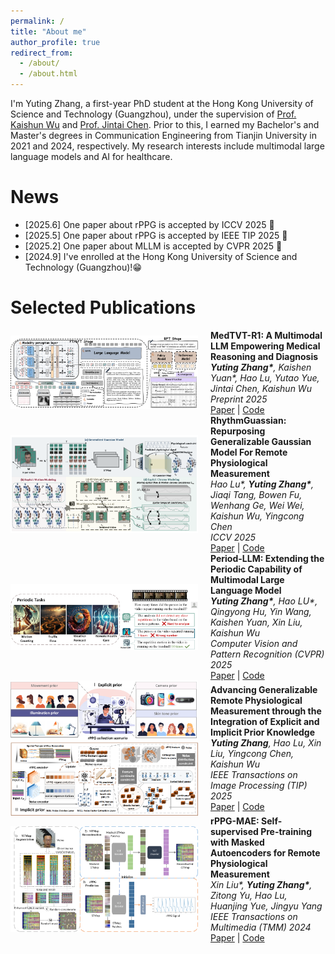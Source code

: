 ```yaml
---
permalink: /
title: "About me"
author_profile: true
redirect_from: 
  - /about/
  - /about.html
---
```


I'm Yuting Zhang, a first-year PhD student at the Hong Kong University of Science and Technology (Guangzhou), under the supervision of [Prof. Kaishun Wu](https://scholar.google.com/citations?user=Vt-q3E4AAAAJ&hl=zh-CN) and [Prof. Jintai Chen](https://scholar.google.com/citations?user=ZiY3xYEAAAAJ&hl=zh-CN&oi=ao). Prior to this, I earned my Bachelor's and Master's degrees in Communication Engineering from Tianjin University in 2021 and 2024, respectively. My research interests include multimodal large language models and AI for healthcare. 

News
======
- [2025.6] One paper about rPPG is accepted by ICCV 2025 🎉
- [2025.5] One paper about rPPG is accepted by IEEE TIP 2025 🎊
- [2025.2] One paper about MLLM is accepted by CVPR 2025 🥹
- [2024.9] I've enrolled at the Hong Kong University of Science and Technology (Guangzhou)!😁


Selected Publications
======

<div style="display: flex; align-items: center;">
    <img src="../images/MedTVT-R1.png" alt="Paper Image" style="width: 300px; margin-right: 20px;">
    <div>
        <strong>MedTVT-R1: A Multimodal LLM Empowering Medical Reasoning and Diagnosis</strong><br>
        <em><strong>Yuting Zhang*</strong>, Kaishen Yuan*, Hao Lu, Yutao Yue, Jintai Chen, Kaishun Wu</em><br>
        <em>Preprint 2025</em><br>
        <a href="https://arxiv.org/pdf/2506.18512">Paper</a> | <a href="https://github.com/keke-nice/MedTVT-R1">Code</a>
    </div>
</div>

<div style="display: flex; align-items: center;">
    <img src="../images/RhythmGuassian.png" alt="Paper Image" style="width: 300px; margin-right: 20px;">
    <div>
        <strong>RhythmGuassian: Repurposing Generalizable Gaussian Model For Remote Physiological Measurement</strong><br>
        <em>Hao Lu*, <strong>Yuting Zhang*</strong>, Jiaqi Tang, Bowen Fu, Wenhang Ge, Wei Wei, Kaishun Wu, Yingcong Chen</em><br>
        <em>ICCV 2025</em><br>
        <a href="https://arxiv.org/pdf/2506.18512">Paper</a> | <a href="https://github.com/keke-nice/MedTVT-R1">Code</a>
    </div>
</div>

<div style="display: flex; align-items: center;">
    <img src="../images/Period-LLM.png" alt="Paper Image" style="width: 300px; margin-right: 20px;">
    <div>
        <strong>Period-LLM: Extending the Periodic Capability of Multimodal Large Language Model</strong><br>
        <em><strong>Yuting Zhang*</strong>, Hao LU*, Qingyong Hu, Yin Wang, Kaishen Yuan, Xin Liu, Kaishun Wu</em><br>
        <em>Computer Vision and Pattern Recognition (CVPR) 2025</em><br>
        <a href="https://openaccess.thecvf.com/content/CVPR2025/papers/Zhang_Period-LLM_Extending_the_Periodic_Capability_of_Multimodal_Large_Language_Model_CVPR_2025_paper.pdf">Paper</a> | <a href="https://github.com/keke-nice/Period-LLM">Code</a>
    </div>
</div>

<div style="display: flex; align-items: center;">
    <img src="../images/Greip.png" alt="Paper Image" style="width: 300px; margin-right: 20px;">
    <div>
        <strong>Advancing Generalizable Remote Physiological Measurement through the Integration of Explicit and Implicit Prior Knowledge</strong><br>
        <em><strong>Yuting Zhang</strong>, Hao Lu, Xin Liu, Yingcong Chen, Kaishun Wu</em><br>
        <em>IEEE Transactions on Image Processing (TIP) 2025</em><br>
        <a href="https://arxiv.org/pdf/2403.06947">Paper</a> | <a href="https://github.com/keke-nice/Greip">Code</a>
    </div>
</div>

<div style="display: flex; align-items: center;">
    <img src="../images/rPPG-MAE.png" alt="Paper Image" style="width: 300px; margin-right: 20px;">
    <div>
        <strong>rPPG-MAE: Self-supervised Pre-training with Masked Autoencoders for Remote Physiological Measurement</strong><br>
        <em>Xin Liu*, <strong>Yuting Zhang*</strong>, Zitong Yu, Hao Lu, Huanjing Yue, Jingyu Yang</em><br>
        <em>IEEE Transactions on Multimedia (TMM) 2024</em><br>
        <a href="https://arxiv.org/pdf/2306.02301">Paper</a> | <a href="https://github.com/keke-nice/rPPG-MAE">Code</a>
    </div>
</div>
